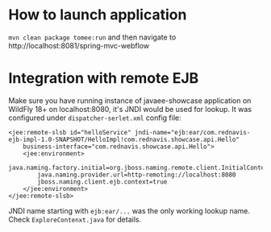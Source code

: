 # How to launch application
`mvn clean package tomee:run` and then navigate to http://localhost:8081/spring-mvc-webflow

# Integration with remote EJB
Make sure you have running instance of javaee-showcase application on WildFly 18+ on localhost:8080, it's JNDI would be used for lookup. It was configured under
`dispatcher-serlet.xml` config file:
```$xml
<jee:remote-slsb id="helloService" jndi-name="ejb:ear/com.rednavis-ejb-impl-1.0-SNAPSHOT/HelloImpl!com.rednavis.showcase.api.Hello"
    business-interface="com.rednavis.showcase.api.Hello">
    <jee:environment>
        java.naming.factory.initial=org.jboss.naming.remote.client.InitialContextFactory
        java.naming.provider.url=http-remoting://localhost:8080
        jboss.naming.client.ejb.context=true
    </jee:environment>
</jee:remote-slsb>
```

JNDI name starting with `ejb:ear/...` was the only working lookup name. Check `ExploreContenxt.java` for details.